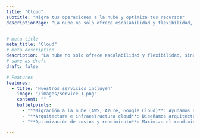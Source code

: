 ```yaml
---
title: "Cloud"
subtitle: "Migra tus operaciones a la nube y optimiza tus recursos"
descriptionPage: "La nube no solo ofrece escalabilidad y flexibilidad, sino también eficiencia y reducción de costos. Nuestros expertos en tecnología cloud te acompañarán en cada paso del proceso, desde la migración hasta la optimización de costos y el rendimiento."


# meta title
meta_title: "Cloud"
# meta description
description: "La nube no solo ofrece escalabilidad y flexibilidad, sino también eficiencia y reducción de costos."
# save as draft
draft: false

# Features
features:
  - title: "Nuestros servicios incluyen"
    image: "/images/service-1.png"
    content: ""
    bulletpoints:
      - "**Migración a la nube (AWS, Azure, Google Cloud)**: Ayudamos a tu empresa a trasladar sus sistemas, aplicaciones y bases de datos a la nube, con un proceso de migración ágil y seguro."
      - "**Arquitectura e infraestructura cloud**: Diseñamos arquitecturas en la nube personalizadas que se adaptan a las necesidades específicas de tu negocio."
      - "**Optimización de costos y rendimiento**: Maximiza el rendimiento de tu infraestructura cloud mientras optimizas el gasto mediante soluciones eficientes."

---
```

